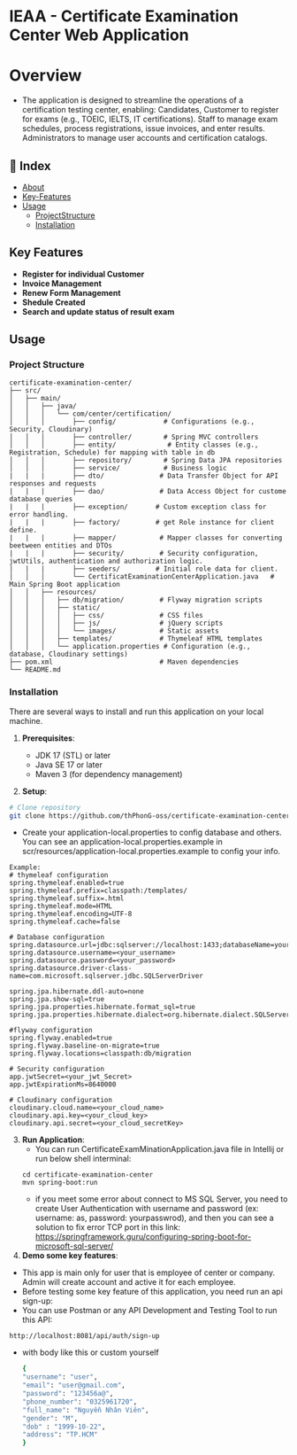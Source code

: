 # IEAA - Certificate Examination Center Web Application
# Overview
- The application is designed to streamline the operations of a certification testing center, enabling:
Candidates, Customer to register for exams (e.g., TOEIC, IELTS, IT certifications).
Staff to manage exam schedules, process registrations, issue invoices, and enter results.
Administrators to manage user accounts and certification catalogs.

## :ledger: Index
- [About](#about)
- [Key-Features](#key-features)
- [Usage](#zap-usage)
  - [ProjectStructure](#project_structure)
  - [Installation](#electric_plug-installation)

## Key Features
- **Register for individual Customer**
- **Invoice Management**
- **Renew Form Management**
- **Shedule Created**
- **Search and update status of result exam**

## Usage
### Project Structure
```
certificate-examination-center/
├── src/
│   ├── main/
│   │   ├── java/
│   │   │   └── com/center/certification/
│   │   │       ├── config/            # Configurations (e.g., Security, Cloudinary)
│   │   │       ├── controller/        # Spring MVC controllers
│   │   │       ├── entity/             # Entity classes (e.g., Registration, Schedule) for mapping with table in db
│   │   │       ├── repository/        # Spring Data JPA repositories
│   │   │       ├── service/           # Business logic
|   |   |       ├── dto/              # Data Transfer Object for API responses and requests
|   |   |       ├── dao/              # Data Access Object for custome database queries
|   |   |       ├── exception/       # Custom exception class for error handling.
|   |   |       ├── factory/         # get Role instance for client define.
|   |   |       ├── mapper/           # Mapper classes for converting beetween entities and DTOs
|   |   |       ├── security/         # Security configuration, jwtUtils, authentication and authorization logic.
|   |   |       ├── seeders/         # Initial role data for client.
│   │   │       └── CertificatExaminationCenterApplication.java   # Main Spring Boot application
│   │   ├── resources/
│   │   │   ├── db/migration/         # Flyway migration scripts
│   │   │   ├── static/
│   │   │   │   ├── css/              # CSS files
│   │   │   │   ├── js/               # jQuery scripts
│   │   │   │   └── images/           # Static assets
│   │   │   ├── templates/            # Thymeleaf HTML templates
│   │   │   └── application.properties # Configuration (e.g., database, Cloudinary settings)
├── pom.xml                           # Maven dependencies
└── README.md
```
### Installation
There are several ways to install and run this application on your local machine.
1. **Prerequisites**:
   - JDK 17 (STL) or later
   - Java SE 17 or later
   - Maven 3 (for dependency management)

2. **Setup**:
```bash
# Clone repository
git clone https://github.com/thPhonG-oss/certificate-examination-center
```
- Create your application-local.properties to config database and others. You can see an application-local.properties.example in scr/resources/application-local.properties.example to config your info.
```shell
Example:
# thymeleaf configuration
spring.thymeleaf.enabled=true
spring.thymeleaf.prefix=classpath:/templates/
spring.thymeleaf.suffix=.html
spring.thymeleaf.mode=HTML
spring.thymeleaf.encoding=UTF-8
spring.thymeleaf.cache=false

# Database configuration
spring.datasource.url=jdbc:sqlserver://localhost:1433;databaseName=your_DB_name;encrypt=true;trustServerCertificate=true
spring.datasource.username=<your_username>
spring.datasource.password=<your_password>
spring.datasource.driver-class-name=com.microsoft.sqlserver.jdbc.SQLServerDriver

spring.jpa.hibernate.ddl-auto=none
spring.jpa.show-sql=true
spring.jpa.properties.hibernate.format_sql=true
spring.jpa.properties.hibernate.dialect=org.hibernate.dialect.SQLServerDialect

#flyway configuration
spring.flyway.enabled=true
spring.flyway.baseline-on-migrate=true
spring.flyway.locations=classpath:db/migration

# Security configuration
app.jwtSecret=<your_jwt_Secret>
app.jwtExpirationMs=8640000

# Cloudinary configuration
cloudinary.cloud.name=<your_cloud_name>
cloudinary.api.key=<your_cloud_key>
cloudinary.api.secret=<your_cloud_secretKey>

```
3. **Run Application**:
   - You can run CertificateExamMinationApplication.java file in Intellij or run below shell interminal:
   ```shell
   cd certificate-examination-center
   mvn spring-boot:run
   ```
   - if you meet some error about connect to MS SQL Server, you need to create User Authentication with username and password (ex: username: as, password: yourpasswrod), and then you can see a solution to fix error TCP port in this link: https://springframework.guru/configuring-spring-boot-for-microsoft-sql-server/
4. **Demo some key features**:
  - This app is main only for user that is employee of center or company. Admin will create account and active it for each employee.
  - Before testing some key feature of this application, you need run an api sign-up:
  - You can use Postman or any API Development and Testing Tool to run this API:
  ```bass
  http://localhost:8081/api/auth/sign-up
  ```
  - with body like this or custom yourself
    ```bash
    {
    "username": "user",
    "email": "user@gmail.com",
    "password": "123456a@",
    "phone_number": "0325961720",
    "full_name": "Nguyễn Nhân Viên",
    "gender": "M",
    "dob" : "1999-10-22",
    "address": "TP.HCM"
    }
    ```
